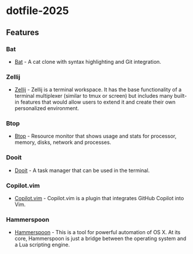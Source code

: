 # dotfile-2025

## Features

### Bat

- [Bat](https://github.com/sharkdp/bat) - A cat clone with syntax highlighting and Git integration.

### Zellij

- [Zellij](https://zellij.dev/) - Zellij is a terminal workspace. It has the base functionality of a terminal multiplexer (similar to tmux or screen) but includes many built-in features that would allow users to extend it and create their own personalized environment.

### Btop

- [Btop](https://github.com/aristocratos/btop) - Resource monitor that shows usage and stats for processor, memory, disks, network and processes.

### Dooit

- [Dooit](https://dooit-org.github.io/dooit/) - A task manager that can be used in the terminal.

### Copilot.vim

- [Copilot.vim](https://github.com/github/copilot.vim) - Copilot.vim is a plugin that integrates GitHub Copilot into Vim.

### Hammerspoon

- [Hammerspoon](https://www.hammerspoon.org/) - This is a tool for powerful automation of OS X. At its core, Hammerspoon is just a bridge between the operating system and a Lua scripting engine.
